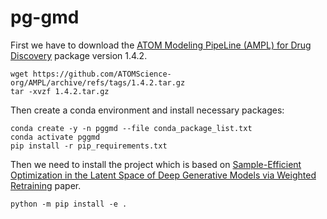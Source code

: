 # pg-gmd

First we have to download the [ATOM Modeling PipeLine (AMPL) for Drug Discovery](https://github.com/ATOMScience-org/AMPL) package version 1.4.2.
```
wget https://github.com/ATOMScience-org/AMPL/archive/refs/tags/1.4.2.tar.gz
tar -xvzf 1.4.2.tar.gz
```

Then create a conda environment and install necessary packages:
```
conda create -y -n pggmd --file conda_package_list.txt
conda activate pggmd
pip install -r pip_requirements.txt
```

Then we need to install the project which is based on [Sample-Efficient Optimization in the Latent Space of Deep Generative Models via Weighted Retraining](https://github.com/cambridge-mlg/weighted-retraining) paper.
```
python -m pip install -e .
```